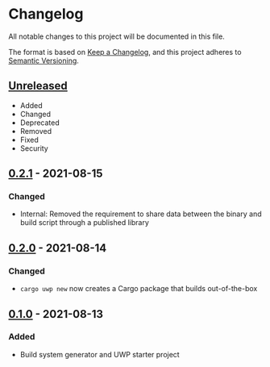 # Changelog
All notable changes to this project will be documented in this file.

The format is based on [Keep a Changelog](https://keepachangelog.com/en/1.0.0/),
and this project adheres to [Semantic Versioning](https://semver.org/spec/v2.0.0.html).

## [Unreleased]
- Added
- Changed
- Deprecated
- Removed
- Fixed
- Security

## [0.2.1] - 2021-08-15
### Changed
- Internal: Removed the requirement to share data between the binary and build script through a published library

## [0.2.0] - 2021-08-14
### Changed
- `cargo uwp new` now creates a Cargo package that builds out-of-the-box

## [0.1.0] - 2021-08-13
### Added
- Build system generator and UWP starter project

[Unreleased]: https://github.com/tim-weis/cargo-uwp/compare/0.2.1...develop
[0.2.1]: https://github.com/tim-weis/cargo-uwp/compare/0.2.0...0.2.1
[0.2.0]: https://github.com/tim-weis/cargo-uwp/compare/0.1.0...0.2.0
[0.1.0]: https://github.com/tim-weis/cargo-uwp/tree/0.1.0
